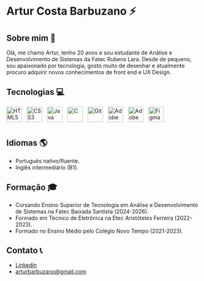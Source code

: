 # Artur Costa Barbuzano ⚡

## Sobre mim 🎨

Olá, me chamo Artur, tenho 20 anos e sou estudante de Análise e Desenvolvimento de Sistemas da Fatec Rubens Lara. Desde de pequeno, sou apaixonado por tecnologia, gosto muito de desenhar e atualmente procuro adquirir novos conhecimentos de front end e UX Design.

## Tecnologias 💻

<!--Linguagens e ferramentas web: HTML, C, Java.
- Softwares de desenvolvimento: Visual Studio Code, Intelij, CodeBlocks, Git e Github.
- Ferramentas Criativas: Adobe Photoshop, Adobe Premiere Pro, Canva e Figma.
- Domínio de Word, Excel e Powerpoint.!-->

<img 
    src="https://cdn.jsdelivr.net/gh/devicons/devicon@latest/icons/html5/html5-original.svg"
    width="40px"
    style="padding-right: 10px;" 
    align="left"
    alt="HTML5"
    title="HTML5"
/>

<img 
    src="https://cdn.jsdelivr.net/gh/devicons/devicon@latest/icons/css3/css3-original.svg"
    width="40px"
    style="padding-right: 10px;" 
    align="left"
    alt="CSS3"
    title="CSS3"
/>

<img 
    src="https://cdn.jsdelivr.net/gh/devicons/devicon@latest/icons/java/java-original.svg"
    width="40px"
    style="padding-right: 10px;" 
    align="left"
    alt="Java"
    title="Java"
/>

<img 
    src="https://cdn.jsdelivr.net/gh/devicons/devicon@latest/icons/c/c-original.svg"
    width="40px"
    style="padding-right: 10px;" 
    align="left"
    alt="C"
    title="C"
/>

<img 
    src="https://cdn.jsdelivr.net/gh/devicons/devicon@latest/icons/git/git-original.svg"
    width="40px"
    style="padding-right: 10px;" 
    align="left"
    alt="Git"
    title="Git"
/>

<img 
    src="https://cdn.jsdelivr.net/gh/devicons/devicon@latest/icons/photoshop/photoshop-original.svg"
    width="40px"
    style="padding-right: 10px;" 
    align="left"
    alt="Adobe Photoshop"
    title="Adobe Photoshop"
/>

<img 
    src="https://cdn.jsdelivr.net/gh/devicons/devicon@latest/icons/premierepro/premierepro-original.svg"
    width="40px"
    style="padding-right: 10px;" 
    align="left"
    alt="Adobe Premiere"
    title="Adobe Premiere"
/>

<img 
    src="https://cdn.jsdelivr.net/gh/devicons/devicon@latest/icons/figma/figma-original.svg"
    width="40px"
    style="padding-right: 10px;" 
    align="left"
    alt="Figma"
    title="Figma"
/>

<br>
<br>
<br>

## Idiomas 🌎

- Português nativo/fluente.
- Inglês intermediário (B1).

## Formação 🎓

- Cursando Ensino Superior de Tecnologia em Análise e Desenvolvimento de Sistemas na Fatec Baixada Santista (2024-2026).
- Formado em Técnico de Eletrônica na Etec Aristóteles Ferreira (2022-2023).
- Formado no Ensino Médio pelo Colégio Novo Tempo (2021-2023).

## Contato 📞

- [Linkedin](https://www.linkedin.com/in/artur-barbuzano-abb9b7318/)
- arturbarbuzano@gmail.com
